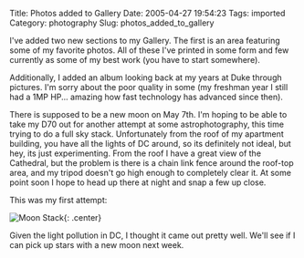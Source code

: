 Title: Photos added to Gallery
Date: 2005-04-27 19:54:23
Tags: imported
Category: photography
Slug: photos_added_to_gallery

I've added two new sections to my Gallery.  The first is an area featuring some of my favorite photos.  All of these I've printed in some form and few currently as some of my best work (you have to start somewhere).

Additionally, I added an album looking back at my years at Duke through pictures.  I'm sorry about the poor quality in some (my freshman year I still had a 1MP HP... amazing how fast technology has advanced since then).

There is supposed to be a new moon on May 7th.  I'm hoping to be able to take my D70 out for another attempt at some astrophotography, this time trying to do a full sky stack.  Unfortunately from the roof of my apartment building, you have all the lights of DC around, so its definitely not ideal, but hey, its just experimenting.  From the roof I have a great view of the Cathedral, but the problem is there is a chain link fence around the roof-top area, and my tripod doesn't go high enough to completely clear it.  At some point soon I hope to head up there at night and snap a few up close.

This was my first attempt:

![Moon Stack]({filename}/images/2005/Moon_stack_2.jpg){: .center}

Given the light pollution in DC, I thought it came out pretty well.  We'll see if I can pick up stars with a new moon next week.
